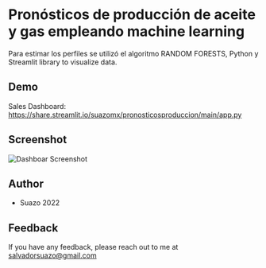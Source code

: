 
# Pronósticos de producción de aceite y gas empleando machine learning

Para estimar los perfiles se utilizó el algoritmo RANDOM FORESTS, Python y Streamlit library to visualize data.

## Demo
Sales Dashboard: https://share.streamlit.io/suazomx/pronosticosproduccion/main/app.py

## Screenshot

![Dashboar Screenshot](https://drive.google.com/file/d/17DxAXS06TQ4uJd7g1FenUIWTVl-0Z3ru/view?usp=sharing)


## Author

- Suazo 2022




## Feedback

If you have any feedback, please reach out to me at salvadorsuazo@gmail.com
